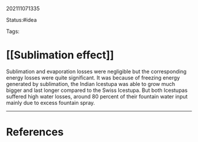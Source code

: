 202111071335

Status:#idea

Tags:

# [[Sublimation effect]]

Sublimation and evaporation losses were negligible but the corresponding energy losses were quite significant. It was because of freezing energy generated by sublimation, the Indian Icestupa was able to grow much bigger and last longer compared to the Swiss Icestupa. But both Icestupas suffered high water losses, around 80 percent of their fountain water input mainly due to excess fountain spray.



---
# References